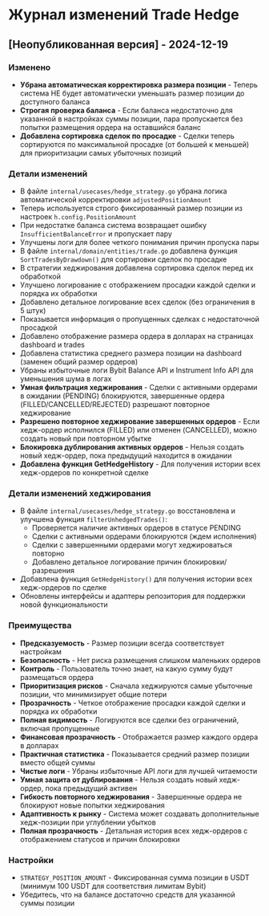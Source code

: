 # Журнал изменений Trade Hedge

## [Неопубликованная версия] - 2024-12-19

### Изменено
- **Убрана автоматическая корректировка размера позиции** - Теперь система НЕ будет автоматически уменьшать размер позиции до доступного баланса
- **Строгая проверка баланса** - Если баланса недостаточно для указанной в настройках суммы позиции, пара пропускается без попытки размещения ордера на оставшийся баланс
- **Добавлена сортировка сделок по просадке** - Сделки теперь сортируются по максимальной просадке (от большей к меньшей) для приоритизации самых убыточных позиций

### Детали изменений
- В файле `internal/usecases/hedge_strategy.go` убрана логика автоматической корректировки `adjustedPositionAmount`
- Теперь используется строго фиксированный размер позиции из настроек `h.config.PositionAmount`
- При недостатке баланса система возвращает ошибку `InsufficientBalanceError` и пропускает пару
- Улучшены логи для более четкого понимания причин пропуска пары
- В файле `internal/domain/entities/trade.go` добавлена функция `SortTradesByDrawdown()` для сортировки сделок по просадке
- В стратегии хеджирования добавлена сортировка сделок перед их обработкой
- Улучшено логирование с отображением просадки каждой сделки и порядка их обработки
- Добавлено детальное логирование всех сделок (без ограничения в 5 штук)
- Показывается информация о пропущенных сделках с недостаточной просадкой
- Добавлено отображение размера ордера в долларах на страницах dashboard и trades
- Добавлена статистика среднего размера позиции на dashboard (заменен общий размер ордеров)
- Убраны избыточные логи Bybit Balance API и Instrument Info API для уменьшения шума в логах
- **Умная фильтрация хеджирования** - Сделки с активными ордерами в ожидании (PENDING) блокируются, завершенные ордера (FILLED/CANCELLED/REJECTED) разрешают повторное хеджирование
- **Разрешено повторное хеджирование завершенных ордеров** - Если хедж-ордер исполнился (FILLED) или отменен (CANCELLED), можно создать новый при повторном убытке
- **Блокировка дублирования активных ордеров** - Нельзя создать новый хедж-ордер, пока предыдущий находится в ожидании
- **Добавлена функция GetHedgeHistory** - Для получения истории всех хедж-ордеров по конкретной сделке

### Детали изменений хеджирования
- В файле `internal/usecases/hedge_strategy.go` восстановлена и улучшена функция `filterUnhedgedTrades()`:
  - Проверяется наличие активных ордеров в статусе PENDING
  - Сделки с активными ордерами блокируются (ждем исполнения)
  - Сделки с завершенными ордерами могут хеджироваться повторно
  - Добавлено детальное логирование причин блокировки/разрешения
- Добавлена функция `GetHedgeHistory()` для получения истории всех хедж-ордеров по сделке
- Обновлены интерфейсы и адаптеры репозитория для поддержки новой функциональности

### Преимущества
- **Предсказуемость** - Размер позиции всегда соответствует настройкам
- **Безопасность** - Нет риска размещения слишком маленьких ордеров
- **Контроль** - Пользователь точно знает, на какую сумму будут размещаться ордера
- **Приоритизация рисков** - Сначала хеджируются самые убыточные позиции, что минимизирует общие потери
- **Прозрачность** - Четкое отображение просадки каждой сделки и порядка их обработки
- **Полная видимость** - Логируются все сделки без ограничений, включая пропущенные
- **Финансовая прозрачность** - Отображается размер каждого ордера в долларах
- **Практичная статистика** - Показывается средний размер позиции вместо общей суммы
- **Чистые логи** - Убраны избыточные API логи для лучшей читаемости
- **Умная защита от дублирования** - Нельзя создать новый хедж-ордер, пока предыдущий активен
- **Гибкость повторного хеджирования** - Завершенные ордера не блокируют новые попытки хеджирования
- **Адаптивность к рынку** - Система может создавать дополнительные хедж-позиции при углублении убытков
- **Полная прозрачность** - Детальная история всех хедж-ордеров с отображением статусов и причин блокировки

### Настройки
- `STRATEGY_POSITION_AMOUNT` - Фиксированная сумма позиции в USDT (минимум 100 USDT для соответствия лимитам Bybit)
- Убедитесь, что на балансе достаточно средств для указанной суммы позиции
